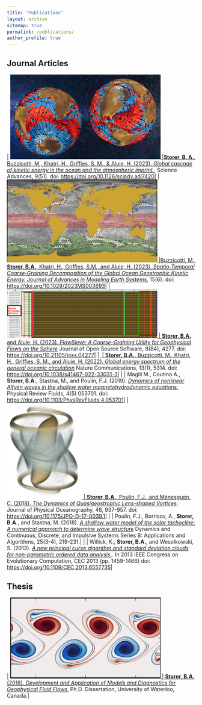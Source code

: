 ```yaml
---
title: "Publications"
layout: archive
sitemap: true
permalink: /publications/
author_profile: true
---
```


## Journal Articles

| <a href="/assets/images/SciAdv_2023_Globe.png"><img src="/assets/images/SciAdv_2023_Globe.png" width="400px" alt=""> |**Storer, B. A.**, Buzzicotti, M., Khatri, H., Griffies, S. M., & Aluie, H. (2023). [*Global cascade of kinetic energy in the ocean and the atmospheric imprint.*](https://doi.org/10.1126/sciadv.adi7420), Science Advances, 9(51). doi: https://doi.org/10.1126/sciadv.adi7420|
| <a href="/assets/images/JAMES_2023_Mask.png"><img src="/assets/images/JAMES_2023_Mask.png" width="400px" alt=""> |Buzzicotti, M., **Storer, B.A.**, Khatri, H., Griffies, S.M., and Aluie, H. (2023). [*Spatio‐Temporal Coarse‐Graining Decomposition of the Global Ocean Geostrophic Kinetic Energy. Journal of Advances in Modeling Earth Systems*](https://doi.org/10.1029/2023MS003693), 15(6). doi: https://doi.org/10.1029/2023MS003693|
| <a href="/assets/images/FlowSieveVTune.png"><img src="/assets/images/FlowSieveVTune.png" width="400px" alt=""> | **Storer, B.A.** and Aluie, H. (2023). [*FlowSieve: A Coarse-Graining Utility for Geophysical Flows on the Sphere*](https://doi.org/10.21105/joss.04277) Journal of Open Source Software, 8(84), 4277. doi: https://doi.org/10.21105/joss.04277|
| <a href="/assets/images/NatCommStreamlines.png"><img src="/assets/images/NatCommStreamlines.png" width="400px" alt=""> | **Storer, B.A.**, Buzzicotti, M., Khatri, H., Griffies, S. M., and Aluie, H. (2022). [*Global energy spectrum of the general oceanic circulation*](https://doi.org/10.1038/s41467-022-33031-3) Nature Communications, 13(1), 5314. doi: https://doi.org/10.1038/s41467-022-33031-3|
|  | Magill M., Coutino A., **Storer, B.A.**, Stastna, M., and Poulin, F.J. (2019). [*Dynamics of nonlinear Alfvén waves in the shallow water magnetohydrodynamic equations.*](https://doi.org/10.1103/PhysRevFluids.4.053701) Physical Review Fluids, 4(5) 053701. doi: https://doi.org/10.1103/PhysRevFluids.4.053701|
| <a href="/assets/images/LensVortex.jpg"><img src="/assets/images/LensVortex.jpg" width="200px" alt=""> | **Storer, B.A.**, Poulin, F.J., and Ménesguen, C. (2018). [*The Dynamics of Quasigeostrophic Lens-shaped Vortices*](https://doi.org/10.1175/JPO-D-17-0039.1). Journal of Physical Oceanography, 48, 937-957. doi: https://doi.org/10.1175/JPO-D-17-0039.1|
|  | Poulin, F.J., Borrisov, A., **Storer, B.A.**, and Stastna, M. (2018). [*A shallow water model of the solar tachocline: A numerical approach to determine wave structure*](https://online.watsci.org/abstract_pdf/2018v25/v25n3b-pdf/6.pdf) Dynamics and Continuous, Discrete, and Impulsive Systems Series B: Applications and Algorithms, 25(3-4), 219-231.|
|  | Willick, K., **Storer, B.A.**, and Wesolkowski, S. (2013). [*A new principal curve algorithm and standard deviation clouds for non-parametric ordered data analysis.*](https://doi.org/10.1109/CEC.2013.6557735). In 2013 IEEE Congress on Evolutionary Computation, CEC 2013 (pp. 1459-1466) doi: https://doi.org/10.1109/CEC.2013.6557735|

## Thesis

| <a href="/assets/images/QGJetDestabilize.png"><img src="/assets/images/QGJetDestabilize.png" width="400px" alt=""> | **Storer, B.A.** (2018).  [*Development and Application of Models and Diagnostics for Geophysical Fluid Flows*](https://uwspace.uwaterloo.ca/handle/10012/14320), Ph.D. Dissertation, University of Waterloo, Canada.|


